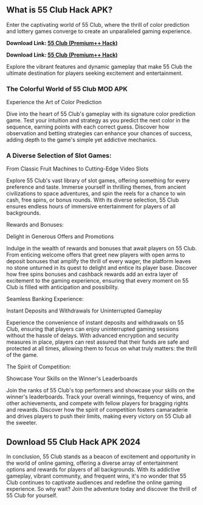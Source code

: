 ## What is 55 Club Hack APK?

Enter the captivating world of 55 Club, where the thrill of color prediction and lottery games converge to create an unparalleled gaming experience.

**Download Link: [55 Club (Premium++ Hack)](https://rpy.club/lm/yfVKFfjxi8)**

**Download Link: [55 Club (Premium++ Hack)](https://rpy.club/lm/yfVKFfjxi8)**

Explore the vibrant features and dynamic gameplay that make 55 Club the ultimate destination for players seeking excitement and entertainment.

### The Colorful World of 55 Club MOD APK

Experience the Art of Color Prediction

Dive into the heart of 55 Club's gameplay with its signature color prediction game. Test your intuition and strategy as you predict the next color in the sequence, earning points with each correct guess. Discover how observation and betting strategies can enhance your chances of success, adding depth to the game's simple yet addictive mechanics.

### A Diverse Selection of Slot Games:

From Classic Fruit Machines to Cutting-Edge Video Slots

Explore 55 Club's vast library of slot games, offering something for every preference and taste. Immerse yourself in thrilling themes, from ancient civilizations to space adventures, and spin the reels for a chance to win cash, free spins, or bonus rounds. With its diverse selection, 55 Club ensures endless hours of immersive entertainment for players of all backgrounds.

Rewards and Bonuses:

Delight in Generous Offers and Promotions

Indulge in the wealth of rewards and bonuses that await players on 55 Club. From enticing welcome offers that greet new players with open arms to deposit bonuses that amplify the thrill of every wager, the platform leaves no stone unturned in its quest to delight and entice its player base. Discover how free spins bonuses and cashback rewards add an extra layer of excitement to the gaming experience, ensuring that every moment on 55 Club is filled with anticipation and possibility.

Seamless Banking Experience:

Instant Deposits and Withdrawals for Uninterrupted Gameplay

Experience the convenience of instant deposits and withdrawals on 55 Club, ensuring that players can enjoy uninterrupted gaming sessions without the hassle of delays. With advanced encryption and security measures in place, players can rest assured that their funds are safe and protected at all times, allowing them to focus on what truly matters: the thrill of the game.

The Spirit of Competition:

Showcase Your Skills on the Winner's Leaderboards

Join the ranks of 55 Club's top performers and showcase your skills on the winner's leaderboards. Track your overall winnings, frequency of wins, and other achievements, and compete with fellow players for bragging rights and rewards. Discover how the spirit of competition fosters camaraderie and drives players to push their limits, making every victory on 55 Club all the sweeter.

## Download 55 Club Hack APK 2024

In conclusion, 55 Club stands as a beacon of excitement and opportunity in the world of online gaming, offering a diverse array of entertainment options and rewards for players of all backgrounds. With its addictive gameplay, vibrant community, and frequent wins, it's no wonder that 55 Club continues to captivate audiences and redefine the online gaming experience. So why wait? Join the adventure today and discover the thrill of 55 Club for yourself.
